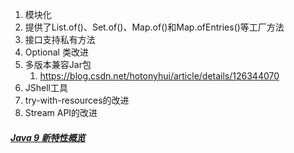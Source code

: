 1. 模块化
2. 提供了List.of()、Set.of()、Map.of()和Map.ofEntries()等工厂方法
3. 接口支持私有方法
4. Optional 类改进
5. 多版本兼容Jar包
	1. https://blog.csdn.net/hotonyhui/article/details/126344070
6. JShell工具
7. try-with-resources的改进
8. Stream API的改进


##### [Java 9 新特性概览](https://javaguide.cn/java/new-features/java9.html)